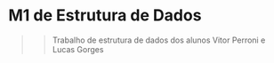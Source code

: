# M1 de Estrutura de Dados
>> Trabalho de estrutura de dados dos alunos Vitor Perroni e Lucas Gorges
